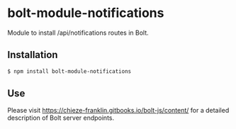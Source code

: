 # bolt-module-notifications

Module to install /api/notifications routes in Bolt.

## Installation

```sh
$ npm install bolt-module-notifications
```

## Use

Please visit https://chieze-franklin.gitbooks.io/bolt-js/content/ for a detailed description of Bolt server endpoints.